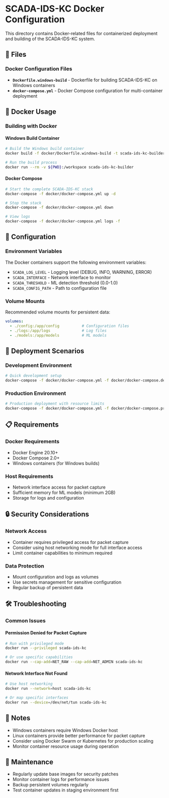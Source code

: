 # SCADA-IDS-KC Docker Configuration

This directory contains Docker-related files for containerized deployment and building of the SCADA-IDS-KC system.

## 📁 Files

### Docker Configuration Files
- **`Dockerfile.windows-build`** - Dockerfile for building SCADA-IDS-KC on Windows containers
- **`docker-compose.yml`** - Docker Compose configuration for multi-container deployment

## 🐳 Docker Usage

### Building with Docker

#### Windows Build Container
```bash
# Build the Windows build container
docker build -f docker/Dockerfile.windows-build -t scada-ids-kc-builder .

# Run the build process
docker run --rm -v ${PWD}:/workspace scada-ids-kc-builder
```

#### Docker Compose
```bash
# Start the complete SCADA-IDS-KC stack
docker-compose -f docker/docker-compose.yml up -d

# Stop the stack
docker-compose -f docker/docker-compose.yml down

# View logs
docker-compose -f docker/docker-compose.yml logs -f
```

## 🔧 Configuration

### Environment Variables
The Docker containers support the following environment variables:

- `SCADA_LOG_LEVEL` - Logging level (DEBUG, INFO, WARNING, ERROR)
- `SCADA_INTERFACE` - Network interface to monitor
- `SCADA_THRESHOLD` - ML detection threshold (0.0-1.0)
- `SCADA_CONFIG_PATH` - Path to configuration file

### Volume Mounts
Recommended volume mounts for persistent data:

```yaml
volumes:
  - ./config:/app/config          # Configuration files
  - ./logs:/app/logs              # Log files
  - ./models:/app/models          # ML models
```

## 🚀 Deployment Scenarios

### Development Environment
```bash
# Quick development setup
docker-compose -f docker/docker-compose.yml -f docker/docker-compose.dev.yml up
```

### Production Environment
```bash
# Production deployment with resource limits
docker-compose -f docker/docker-compose.yml -f docker/docker-compose.prod.yml up -d
```

## 📋 Requirements

### Docker Requirements
- Docker Engine 20.10+
- Docker Compose 2.0+
- Windows containers (for Windows builds)

### Host Requirements
- Network interface access for packet capture
- Sufficient memory for ML models (minimum 2GB)
- Storage for logs and configuration

## 🔒 Security Considerations

### Network Access
- Container requires privileged access for packet capture
- Consider using host networking mode for full interface access
- Limit container capabilities to minimum required

### Data Protection
- Mount configuration and logs as volumes
- Use secrets management for sensitive configuration
- Regular backup of persistent data

## 🛠️ Troubleshooting

### Common Issues

#### Permission Denied for Packet Capture
```bash
# Run with privileged mode
docker run --privileged scada-ids-kc

# Or use specific capabilities
docker run --cap-add=NET_RAW --cap-add=NET_ADMIN scada-ids-kc
```

#### Network Interface Not Found
```bash
# Use host networking
docker run --network=host scada-ids-kc

# Or map specific interfaces
docker run --device=/dev/net/tun scada-ids-kc
```

## 📝 Notes

- Windows containers require Windows Docker host
- Linux containers provide better performance for packet capture
- Consider using Docker Swarm or Kubernetes for production scaling
- Monitor container resource usage during operation

## 🔄 Maintenance

- Regularly update base images for security patches
- Monitor container logs for performance issues
- Backup persistent volumes regularly
- Test container updates in staging environment first

